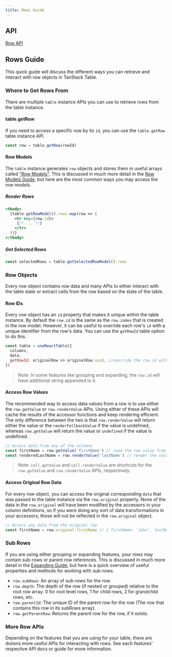 ```yaml
---
title: Rows Guide
---
```


## API

[Row API](../../api/core/row)

## Rows Guide

This quick guide will discuss the different ways you can retrieve and interact with row objects in TanStack Table.

### Where to Get Rows From

There are multiple `table` instance APIs you can use to retrieve rows from the table instance.

#### table.getRow

If you need to access a specific row by its `id`, you can use the `table.getRow` table instance API.

```js
const row = table.getRow(rowId)
```

#### Row Models

The `table` instance generates `row` objects and stores them in useful arrays called ["Row Models"](../row-models). This is discussed in much more detail in the [Row Models Guide](../row-models), but here are the most common ways you may access the row models.

##### Render Rows

```jsx
<tbody>
  {table.getRowModel().rows.map(row => (
    <tr key={row.id}>
     {/* ... */}
    </tr>
  ))}
</tbody>
```

##### Get Selected Rows

```js
const selectedRows = table.getSelectedRowModel().rows
```

### Row Objects

Every row object contains row data and many APIs to either interact with the table state or extract cells from the row based on the state of the table.

#### Row IDs

Every row object has an `id` property that makes it unique within the table instance. By default the `row.id` is the same as the `row.index` that is created in the row model. However, it can be useful to override each row's `id` with a unique identifier from the row's data. You can use the `getRowId` table option to do this.

```js
const table = useReactTable({
  columns,
  data,
  getRowId: originalRow => originalRow.uuid, //override the row.id with the uuid from the original row's data
})
```

> Note: In some features like grouping and expanding, the `row.id` will have additional string appended to it.

#### Access Row Values

The recommended way to access data values from a row is to use either the `row.getValue` or `row.renderValue` APIs. Using either of these APIs will cache the results of the accessor functions and keep rendering efficient. The only difference between the two is that `row.renderValue` will return either the value or the `renderFallbackValue` if the value is undefined, whereas `row.getValue` will return the value or `undefined` if the value is undefined.

```js
// Access data from any of the columns
const firstName = row.getValue('firstName') // read the row value from the firstName column
const renderedLastName = row.renderValue('lastName') // render the value from the lastName column
```

> Note: `cell.getValue` and `cell.renderValue` are shortcuts for the `row.getValue` and `row.renderValue` APIs, respectively.

#### Access Original Row Data

For every row object, you can access the original corresponding `data` that was passed to the table instance via the `row.original` property. None of the data in the `row.original` will have been modified by the accessors in your column definitions, so if you were doing any sort of data transformations in your accessors, those will not be reflected in the `row.original` object.

```js
// Access any data from the original row
const firstName = row.original.firstName // { firstName: 'John', lastName: 'Doe' }
```

### Sub Rows

If you are using either grouping or expanding features, your rows may contain sub-rows or parent row references. This is discussed in much more detail in the [Expanding Guide](../expanding), but here is a quick overview of useful properties and methods for working with sub-rows.

- `row.subRows`: An array of sub-rows for the row.
- `row.depth`: The depth of the row (if nested or grouped) relative to the root row array. 0 for root level rows, 1 for child rows, 2 for grandchild rows, etc.
- `row.parentId`: The unique ID of the parent row for the row (The row that contains this row in its subRows array).
- `row.getParentRow`: Returns the parent row for the row, if it exists.

### More Row APIs

Depending on the features that you are using for your table, there are dozens more useful APIs for interacting with rows. See each features' respective API docs or guide for more information.